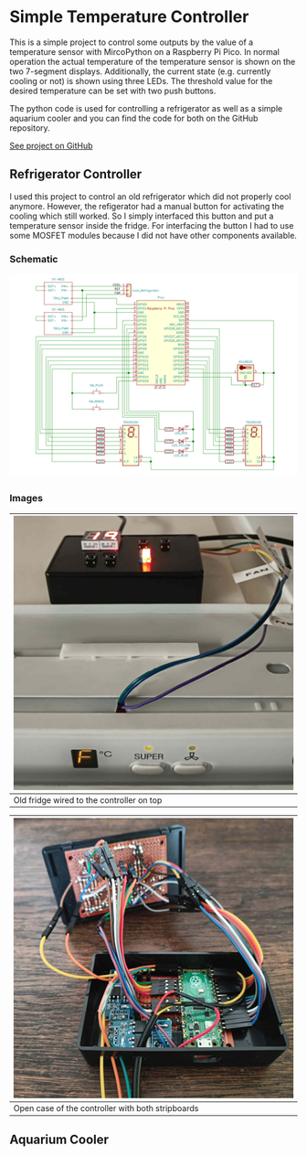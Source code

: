 # Simple Temperature Controller

This is a simple project to control some outputs by the value of a temperature sensor with MircoPython on a Raspberry Pi Pico. In normal operation the actual temperature of the temperature sensor is shown on the two 7-segment displays. Additionally, the current state (e.g. currently cooling or not) is shown using three LEDs. The threshold value for the desired temperature can be set with two push buttons. 

The python code is used for controlling a refrigerator as well as a simple aquarium cooler and you can find the code for both on the GitHub repository.

[See project on GitHub](https://github.com/lm4552/simple_temp_controller)

## Refrigerator Controller

I used this project to control an old refrigerator which did not properly cool anymore. However, the refigerator had a manual button for activating the cooling which still worked. So I simply interfaced this button and put a temperature sensor inside the fridge. For interfacing the button I had to use some MOSFET modules because I did not have other components available.  

### Schematic
<img alt="Schematic" src="./refrigerator_control.svg" width="900px"/> 

### Images

<div>
<div class="img_frame">

|![](./img1.jpg)|
|---|
|Old fridge wired to the controller on top|
</div>
<div class="img_frame">

|![](./img2.jpg)|
|---|
|Open case of the controller with both stripboards |
</div>
</div>

## Aquarium Cooler
